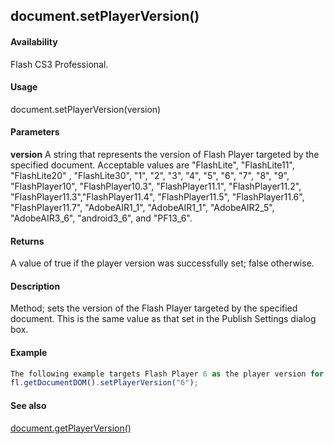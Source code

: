 ## document.setPlayerVersion()

#### Availability

Flash CS3 Professional.

#### Usage

document.setPlayerVersion(version)

#### Parameters

**version** A string that represents the version of Flash Player targeted by the specified document. Acceptable values are "FlashLite", "FlashLite11", "FlashLite20" , "FlashLite30", "1", "2", "3", "4", "5", "6", "7", "8", "9", "FlashPlayer10", "FlashPlayer10.3", "FlashPlayer11.1", "FlashPlayer11.2", "FlashPlayer11.3","FlashPlayer11.4", "FlashPlayer11.5", "FlashPlayer11.6", "FlashPlayer11.7", "AdobeAIR1_1", "AdobeAIR1_1", "AdobeAIR2_5", "AdobeAIR3_6", "android3_6", and "PF13_6".

#### Returns

A value of true if the player version was successfully set; false otherwise.

#### Description

Method; sets the version of the Flash Player targeted by the specified document. This is the same value as that set in the Publish Settings dialog box.

#### Example

```javascript
The following example targets Flash Player 6 as the player version for the current document:
fl.getDocumentDOM().setPlayerVersion("6");

```
#### See also

[document.getPlayerVersion()](../Document_object/docume82.md)
